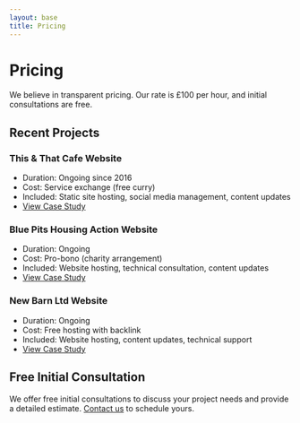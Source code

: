 ```yaml
---
layout: base
title: Pricing
---
```


# Pricing

We believe in transparent pricing. Our rate is £100 per hour, and initial consultations are free.

## Recent Projects

### This & That Cafe Website
- Duration: Ongoing since 2016
- Cost: Service exchange (free curry)
- Included: Static site hosting, social media management, content updates
- [View Case Study](/case-studies/this-and-that/)

### Blue Pits Housing Action Website
- Duration: Ongoing
- Cost: Pro-bono (charity arrangement)
- Included: Website hosting, technical consultation, content updates
- [View Case Study](/case-studies/blue-pits/)

### New Barn Ltd Website
- Duration: Ongoing
- Cost: Free hosting with backlink
- Included: Website hosting, content updates, technical support
- [View Case Study](/case-studies/new-barn/)

## Free Initial Consultation

We offer free initial consultations to discuss your project needs and provide a detailed estimate. [Contact us](/contact/) to schedule yours.
